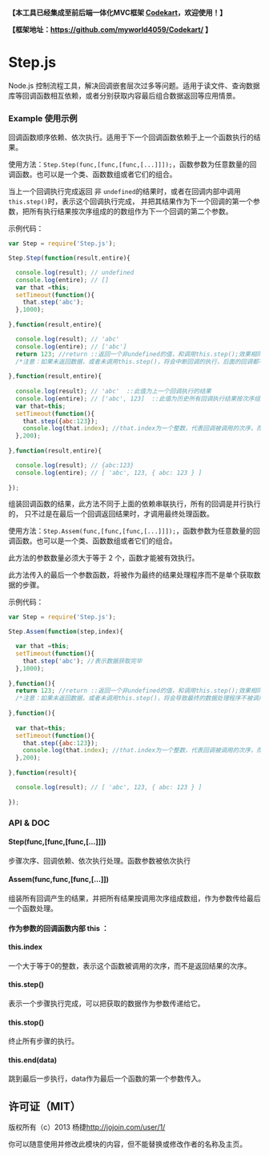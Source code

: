 **【本工具已经集成至前后端一体化MVC框架 [Codekart](https://github.com/myworld4059/Codekart)，欢迎使用！】**

**【框架地址：https://github.com/myworld4059/Codekart/ 】**

Step.js
=======

Node.js 控制流程工具，解决回调嵌套层次过多等问题。适用于读文件、查询数据库等回调函数相互依赖，或者分别获取内容最后组合数据返回等应用情景。



### Example 使用示例

回调函数顺序依赖、依次执行。适用于下一个回调函数依赖于上一个函数执行的结果。

使用方法：`Step.Step(func,[func,[func,[...]]]);`，函数参数为任意数量的回调函数。也可以是一个类、函数数组或者它们的组合。

当上一个回调执行完成返回 非 `undefined`的结果时，或者在回调内部中调用`this.step()`时，表示这个回调执行完成，
并把其结果作为下一个回调的第一个参数，把所有执行结果按次序组成的的数组作为下一个回调的第二个参数。

示例代码：

```javascript
var Step = require('Step.js');

Step.Step(function(result,entire){

  console.log(result); // undefined
  console.log(entire); // []
  var that =this;
  setTimeout(function(){
    that.step('abc');
  },1000);
  
},function(result,entire){

  console.log(result); // 'abc' 
  console.log(entire); // ['abc']  
  return 123; //return ::返回一个非undefined的值，和调用this.step();效果相同
  /*注意：如果未返回数据，或者未调用this.step()，将会中断回调的执行，后面的回调都不会执行！！！*/
  
},function(result,entire){
 
  console.log(result); // 'abc'  ::此值为上一个回调执行的结果
  console.log(entire); // ['abc', 123]  ::此值为历史所有回调执行结果按次序组成的数组
  var that=this;
  setTimeout(function(){
    that.step({abc:123});
    console.log(that.index); //that.index为一个整数，代表回调被调用的次序，而不是返回结果的次序。
  },200);
  
},function(result,entire){

  console.log(result); // {abc:123}
  console.log(entire); // [ 'abc', 123, { abc: 123 } ]
  
});
```

组装回调函数的结果，此方法不同于上面的依赖串联执行，所有的回调是并行执行的，
只不过是在最后一个回调返回结果时，才调用最终处理函数。

使用方法：`Step.Assem(func,[func,[func,[...]]]);`，函数参数为任意数量的回调函数。也可以是一个类、函数数组或者它们的组合。

此方法的参数数量必须大于等于 2 个，函数才能被有效执行。

此方法传入的最后一个参数函数，将被作为最终的结果处理程序而不是单个获取数据的步骤。


示例代码：

```javascript
var Step = require('Step.js');

Step.Assem(function(step,index){

  var that =this;
  setTimeout(function(){
    that.step('abc'); //表示数据获取完毕
  },1000);
  
},function(){
  return 123; //return ::返回一个非undefined的值，和调用this.step();效果相同
  /*注意：如果未返回数据，或者未调用this.step()，将会导致最终的数据处理程序不被调用！！！*/
  
},function(){
 
  var that=this;
  setTimeout(function(){
    that.step({abc:123});
    console.log(that.index); //that.index为一个整数，代表回调被调用的次序，而不是返回结果的次序。
  },200);
  
},function(result){

  console.log(result); // [ 'abc', 123, { abc: 123 } ]
  
});
```


### API & DOC

#### Step(func,[func,[func,[...]]])

步骤次序、回调依赖、依次执行处理。函数参数被依次执行

#### Assem(func,func,[func,[...]])

组装所有回调产生的结果，并把所有结果按调用次序组成数组，作为参数传给最后一个函数处理。

#### 作为参数的回调函数内部 this ：
#### this.index 

一个大于等于0的整数，表示这个函数被调用的次序，而不是返回结果的次序。

#### this.step()

表示一个步骤执行完成，可以把获取的数据作为参数传递给它。

#### this.stop()

终止所有步骤的执行。

#### this.end(data)

跳到最后一步执行，data作为最后一个函数的第一个参数传入。



## 许可证（MIT）

版权所有（c）2013 杨捷<http://jojoin.com/user/1/>

你可以随意使用并修改此模块的内容，但不能替换或修改作者的名称及主页。














